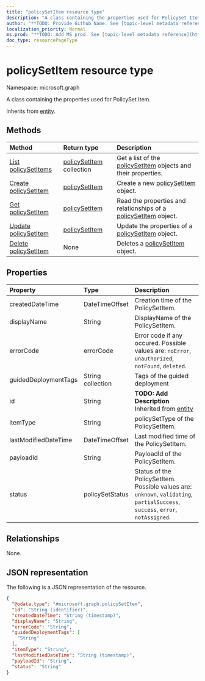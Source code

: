 ```yaml
---
title: "policySetItem resource type"
description: "A class containing the properties used for PolicySet Item."
author: "**TODO: Provide Github Name. See [topic-level metadata reference](https://msgo.azurewebsites.net/add/document/guidelines/metadata.html#topic-level-metadata)**"
localization_priority: Normal
ms.prod: "**TODO: Add MS prod. See [topic-level metadata reference](https://msgo.azurewebsites.net/add/document/guidelines/metadata.html#topic-level-metadata)**"
doc_type: resourcePageType
---
```


# policySetItem resource type

Namespace: microsoft.graph



A class containing the properties used for PolicySet Item.


Inherits from [entity](../resources/entity.md).

## Methods
|Method|Return type|Description|
|:---|:---|:---|
|[List policySetItems](../api/policysetitem-list.md)|[policySetItem](../resources/policysetitem.md) collection|Get a list of the [policySetItem](../resources/policysetitem.md) objects and their properties.|
|[Create policySetItem](../api/policysetitem-create.md)|[policySetItem](../resources/policysetitem.md)|Create a new [policySetItem](../resources/policysetitem.md) object.|
|[Get policySetItem](../api/policysetitem-get.md)|[policySetItem](../resources/policysetitem.md)|Read the properties and relationships of a [policySetItem](../resources/policysetitem.md) object.|
|[Update policySetItem](../api/policysetitem-update.md)|[policySetItem](../resources/policysetitem.md)|Update the properties of a [policySetItem](../resources/policysetitem.md) object.|
|[Delete policySetItem](../api/policysetitem-delete.md)|None|Deletes a [policySetItem](../resources/policysetitem.md) object.|

## Properties
|Property|Type|Description|
|:---|:---|:---|
|createdDateTime|DateTimeOffset|Creation time of the PolicySetItem.|
|displayName|String|DisplayName of the PolicySetItem.|
|errorCode|errorCode|Error code if any occured. Possible values are: `noError`, `unauthorized`, `notFound`, `deleted`.|
|guidedDeploymentTags|String collection|Tags of the guided deployment|
|id|String|**TODO: Add Description** Inherited from [entity](../resources/entity.md)|
|itemType|String|policySetType of the PolicySetItem.|
|lastModifiedDateTime|DateTimeOffset|Last modified time of the PolicySetItem.|
|payloadId|String|PayloadId of the PolicySetItem.|
|status|policySetStatus|Status of the PolicySetItem. Possible values are: `unknown`, `validating`, `partialSuccess`, `success`, `error`, `notAssigned`.|

## Relationships
None.

## JSON representation
The following is a JSON representation of the resource.
<!-- {
  "blockType": "resource",
  "keyProperty": "id",
  "@odata.type": "microsoft.graph.policySetItem",
  "baseType": "microsoft.graph.entity",
  "openType": false
}
-->
``` json
{
  "@odata.type": "#microsoft.graph.policySetItem",
  "id": "String (identifier)",
  "createdDateTime": "String (timestamp)",
  "displayName": "String",
  "errorCode": "String",
  "guidedDeploymentTags": [
    "String"
  ],
  "itemType": "String",
  "lastModifiedDateTime": "String (timestamp)",
  "payloadId": "String",
  "status": "String"
}
```

